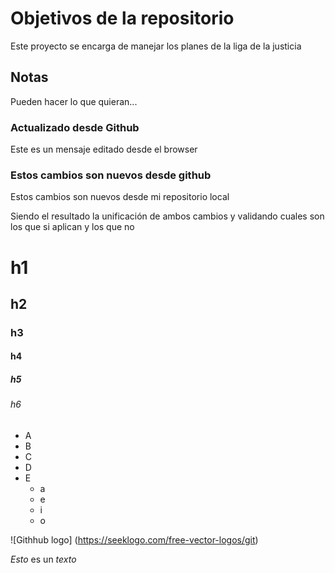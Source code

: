 # Objetivos de la repositorio

Este proyecto se encarga de manejar los planes de la liga de la justicia


## Notas
Pueden hacer lo que quieran...

### Actualizado desde Github
Este es un mensaje editado desde el browser

### Estos cambios son nuevos desde github
Estos cambios son nuevos desde mi repositorio local

Siendo el resultado la unificación de ambos cambios y validando cuales son los que si aplican y los que no


# h1
## h2
### h3
#### h4
##### h5
###### h6

* A
* B
* C
* D
* E
  * a
  * e
  * i
  * o
  
![Githhub logo] (https://seeklogo.com/free-vector-logos/git)

*Esto* es un _texto_
